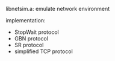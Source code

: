 libnetsim.a: emulate network environment

implementation:
- StopWait protocol
- GBN protocol
- SR protocol
- simplified TCP protocol